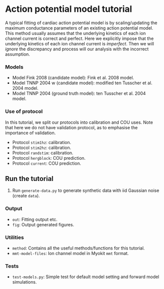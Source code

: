 # Action potential model tutorial

A typical fitting of cardiac action potential model is by scaling/updating the maximum conductance parameters of an existing action potential model.
This method usually assumes that the underlying kinetics of each ion channel current is correct and perfect.
Here we explicitly impose that the underlying kinetics of each ion channel current is _imperfect_.
Then we will _ignore_ the discrepancy and process will our analysis with the incorrect assumption.

### Models

- Model Fink 2008 (candidate model): Fink et al. 2008 model.
- Model TNNP 2004 w (candidate model): modified ten Tusscher et al. 2004 model.
- Model TNNP 2004 (ground truth model): ten Tusscher et al. 2004 model.

### Use of protocol

In this tutorial, we split our protocols into calibration and COU uses.
Note that here we do not have validation protocol, as to emphasise the importance of validation.

- Protocol `stim1hz`: calibration.
- Protocol `stim2hz`: calibration.
- Protocol `randstim`: calibration.
- Protocol `hergblock`: COU prediction.
- Protocol `current`: COU prediction.

## Run the tutorial

1. Run `generate-data.py` to generate synthetic data with iid Gaussian noise (create `data`).

### Output

- `out`: Fitting output etc.
- `fig`: Output generated figures.

### Utilities

- `method`: Contains all the useful methods/functions for this tutorial.
- `mmt-model-files`: Ion channel model in Myokit `mmt` format.

### Tests

- `test-models.py`: Simple test for default model setting and forward model simulations.


